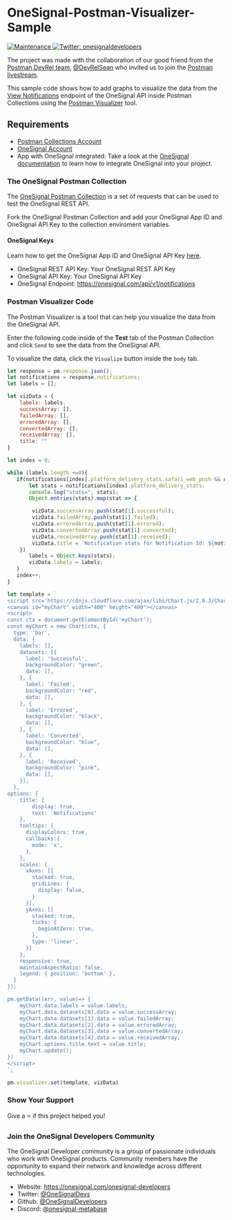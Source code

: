 # OneSignal-Postman-Visualizer-Sample

<p>
  <a href="https://github.com/OneSignal/onesignal-expo-plugin/graphs/commit-activity" target="_blank">
    <img alt="Maintenance" src="https://img.shields.io/badge/Maintained%3F-yes-green.svg" />
  </a>
  <a href="https://twitter.com/onesignaldevs" target="_blank">
    <img alt="Twitter: onesignaldevelopers" src="https://img.shields.io/twitter/follow/onesignaldevs?style=social" />
  </a>
</p>

The project was made with the collaboration of our good friend from the [Postman DevRel team](https://twitter.com/getpostman), [@DevRelSean](https://twitter.com/DevRelSean) who invited us to join the [Postman livestream](https://www.youtube.com/watch?v=Prgff3__-mw).

This sample code shows how to add graphs to visualize the data from the [View Notifications](https://www.postman.com/onesignaldevs/workspace/onesignal-api/request/16845437-c4f3498f-fd80-4304-a6c1-a3234b923f2c) endpoint of the OneSignal API inside Postman Collections using the [Postman Visualizer](https://learning.postman.com/docs/sending-requests/visualizer/) tool.

## Requirements
- [Postman Collections Account](https://www.postman.com/collection/)
- [OneSignal Account](https://onesignal.com/)
- App with OneSignal integrated: Take a look at the [OneSignal documentation](https://documentation.onesignal.com/docs) to learn how to integrate OneSignal into your project.


### The OneSignal Postman Collection

The [OneSignal Postman Collection](https://www.postman.com/onesignaldevs/workspace/onesignal-api/overview) is a set of requests that can be used to test the OneSignal REST API. 

Fork the OneSignal Postman Collection and add your OneSignal App ID and OneSignal API Key to the collection enviroment variables.

#### OneSignal Keys
Learn how to get the OneSignal App ID and OneSignal API Key [here](https://documentation.onesignal.com/docs/accounts-and-keys).

- OneSignal REST API Key: Your OneSignal REST API Key
- OneSignal API Key: Your OneSignal API Key
- OneSignal Endpoint: https://onesignal.com/api/v1/notifications

### Postman Visualizer Code

The Postman Visualizer is a tool that can help you visualize the data from the OneSignal API.

Enter the following code inside of the **Test** tab of the Postman Collection and click `Send` to see the data from the OneSignal API.

To visualize the data, click the `Visualize` button inside the `body` tab.

```javascript
let response = pm.response.json();
let notifications = response.notifications;
let labels = [];

let vizData = {
    labels: labels,
    successArray: [],
    failedArray: [],
    erroredArray: [],
    convertedArray: [],
    receivedArray: [],
    title: ""
}

let index = 0;

while (labels.length <=0){
   if(notifications[index].platform_delivery_stats.safari_web_push && notifications[index].platform_delivery_stats.chrome_web_push) {
       let stats = notifications[index].platform_delivery_stats;
       console.log("stats=", stats);
       Object.entries(stats).map(stat => {

        vizData.successArray.push(stat[1].successful);
        vizData.failedArray.push(stat[1].failed);
        vizData.erroredArray.push(stat[1].errored);
        vizData.convertedArray.push(stat[1].converted);
        vizData.receivedArray.push(stat[1].received);
        vizData.title = `Notification stats for Notification Id: ${notifications[index].id}`
    })
       labels = Object.keys(stats);
       vizData.labels = labels;
   }
   index++;
}

let template = `
<script src='https://cdnjs.cloudflare.com/ajax/libs/Chart.js/2.9.3/Chart.min.js'></script>
<canvas id="myChart" width="400" height="400"></canvas>
<script>
const ctx = document.getElementById('myChart');
const myChart = new Chart(ctx, {
  type: 'bar',
  data: {
    labels: [],
    datasets: [{
      label: 'Successful',
      backgroundColor: "green",
      data: [],
    }, {
      label: 'Failed',
      backgroundColor: "red",
      data: [],
    }, {
      label: 'Errored',
      backgroundColor: "black",
      data: [],
    }, {
      label: 'Converted',
      backgroundColor: "blue",
      data: [],
    }, {
      label: 'Received',
      backgroundColor: "pink",
      data: [],
    }],
  },
options: {
    title: {
        display: true,
        text: 'Notifications'
    },
    tooltips: {
      displayColors: true,
      callbacks:{
        mode: 'x',
      },
    },
    scales: {
      xAxes: [{
        stacked: true,
        gridLines: {
          display: false,
        }
      }],
      yAxes: [{
        stacked: true,
        ticks: {
          beginAtZero: true,
        },
        type: 'linear',
      }]
    },
    responsive: true,
    maintainAspectRatio: false,
    legend: { position: 'bottom' },
  }
});

pm.getData((err, value)=> {
    myChart.data.labels = value.labels;
    myChart.data.datasets[0].data = value.successArray;
    myChart.data.datasets[1].data = value.failedArray;
    myChart.data.datasets[2].data = value.erroredArray;
    myChart.data.datasets[3].data = value.convertedArray;
    myChart.data.datasets[4].data = value.receivedArray;
    myChart.options.title.text = value.title;
    myChart.update();
})
</script>
`;

pm.visualizer.set(template, vizData)
```

### Show Your Support

Give a :star:️ if this project helped you!

### Join the OneSignal Developers Community
The OneSignal Developer community is a group of passionate individuals who work with OneSignal products. Community members have the opportunity to expand their network and knowledge across different technologies.

* Website: https://onesignal.com/onesignal-developers
* Twitter: [@OneSignalDevs](https://twitter.com/onesignal)
* Github:  [@OneSignalDevelopers](https://github.com/OneSignal)
* Discord: [@onesignal-metabase](https://linkedin.com/company/onesignal)
